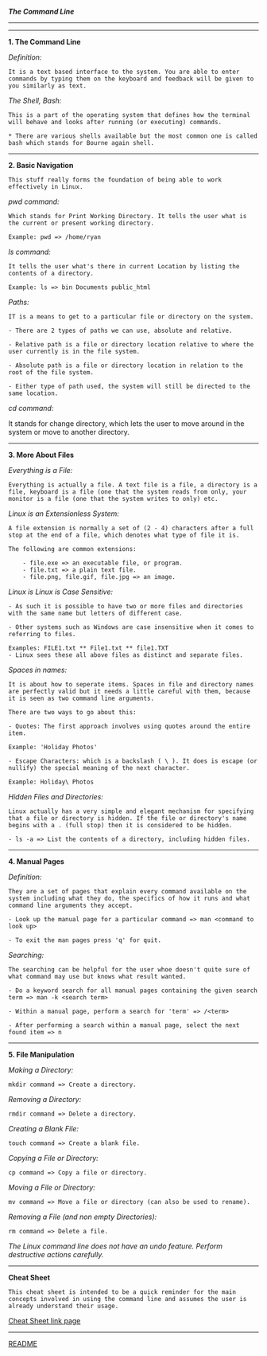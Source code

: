 ***The Command Line***
***
***

**1. The Command Line**

*Definition:*

    It is a text based interface to the system. You are able to enter commands by typing them on the keyboard and feedback will be given to you similarly as text.

*The Shell, Bash:*

    This is a part of the operating system that defines how the terminal will behave and looks after running (or executing) commands. 
    
    * There are various shells available but the most common one is called bash which stands for Bourne again shell.

***

**2. Basic Navigation**

    This stuff really forms the foundation of being able to work effectively in Linux.

*pwd command:* 

    Which stands for Print Working Directory. It tells the user what is the current or present working directory.

    Example: pwd => /home/ryan

*ls command:* 

    It tells the user what's there in current Location by listing the contents of a directory.

    Example: ls => bin Documents public_html

*Paths:*

    IT is a means to get to a particular file or directory on the system.

    - There are 2 types of paths we can use, absolute and relative.

    - Relative path is a file or directory location relative to where the user currently is in the file system.
    
    - Absolute path is a file or directory location in relation to the root of the file system.

    - Either type of path used, the system will still be directed to the same location.

*cd command:* 

   It stands for change directory, which lets the user to move around in the system or move to another directory.

***

**3. More About Files**

*Everything is a File:*

    Everything is actually a file. A text file is a file, a directory is a file, keyboard is a file (one that the system reads from only, your monitor is a file (one that the system writes to only) etc.

*Linux is an Extensionless System:*

    A file extension is normally a set of (2 - 4) characters after a full stop at the end of a file, which denotes what type of file it is. 

    The following are common extensions:

        - file.exe => an executable file, or program.
        - file.txt => a plain text file.
        - file.png, file.gif, file.jpg => an image.

*Linux is Linux is Case Sensitive:*

    - As such it is possible to have two or more files and directories with the same name but letters of different case.

    - Other systems such as Windows are case insensitive when it comes to referring to files.

    Examples: FILE1.txt ** File1.txt ** file1.TXT
    - Linux sees these all above files as distinct and separate files.

*Spaces in names:*

    It is about how to seperate items. Spaces in file and directory names are perfectly valid but it needs a little careful with them, because it is seen as two command line arguments.

    There are two ways to go about this:

    - Quotes: The first approach involves using quotes around the entire item. 

    Example: 'Holiday Photos'

    - Escape Characters: which is a backslash ( \ ). It does is escape (or nullify) the special meaning of the next character.

    Example: Holiday\ Photos

*Hidden Files and Directories:*

    Linux actually has a very simple and elegant mechanism for specifying that a file or directory is hidden. If the file or directory's name begins with a . (full stop) then it is considered to be hidden.

    - ls -a => List the contents of a directory, including hidden files.

***

**4. Manual Pages**

*Definition:*

    They are a set of pages that explain every command available on the system including what they do, the specifics of how it runs and what command line arguments they accept.

    - Look up the manual page for a particular command => man <command to look up>

    - To exit the man pages press 'q' for quit.

*Searching:*

    The searching can be helpful for the user whoe doesn't quite sure of what command may use but knows what result wanted. 

    - Do a keyword search for all manual pages containing the given search term => man -k <search term>

    - Within a manual page, perform a search for 'term' => /<term>

    - After performing a search within a manual page, select the next found item => n

***

**5. File Manipulation**

*Making a Directory:*

    mkdir command => Create a directory.

*Removing a Directory:*

    rmdir command => Delete a directory.

*Creating a Blank File:*

    touch command => Create a blank file.

*Copying a File or Directory:*

    cp command => Copy a file or directory.

*Moving a File or Directory:*

    mv command => Move a file or directory (can also be used to rename).

*Removing a File (and non empty Directories):*

    rm command => Delete a file.

*The Linux command line does not have an undo feature. Perform destructive actions carefully.*

***

**Cheat Sheet**

    This cheat sheet is intended to be a quick reminder for the main concepts involved in using the command line and assumes the user is already understand their usage. 

[Cheat Sheet link page](https://ryanstutorials.net/linuxtutorial/cheatsheet.php)

***

[README](README.md)